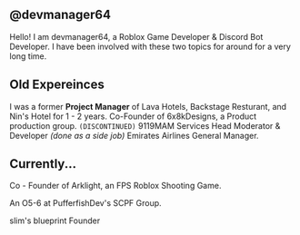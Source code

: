 ## @devmanager64
Hello! I am devmanager64, a Roblox Game Developer & Discord Bot Developer. I have been involved with these two topics for around for a very long time.

## Old Expereinces
I was a former **Project Manager** of Lava Hotels, Backstage Resturant, and Nin's Hotel for 1 - 2 years.
Co-Founder of 6x8kDesigns, a Product production group. `(DISCONTINUED)`
9119MAM Services Head Moderator & Developer *(done as a side job)*
Emirates Airlines General Manager.

## Currently...
Co - Founder of Arklight, an FPS Roblox Shooting Game.

An O5-6 at PufferfishDev's SCPF Group.

slim's blueprint Founder
